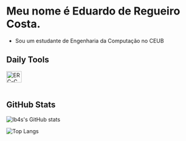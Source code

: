 
# Meu nome é Eduardo de Regueiro Costa.
- Sou um estudante de Engenharia da Computação no CEUB

## Daily Tools

<div style="display: inline_block">
  <img align="center" alt="ERC-C" height="30" width="40" src="https://cdn.jsdelivr.net/gh/devicons/devicon/icons/c/c-original.svg" >
</div><br/>

## GitHub Stats
![Ib4s's GitHub stats](https://github-readme-stats.vercel.app/api?username=ib4s&show_icons=true&theme=tokyonight)

![Top Langs](https://github-readme-stats.vercel.app/api/top-langs/?username=ib4s&size_weight=0.5&count_weight=0.5)
